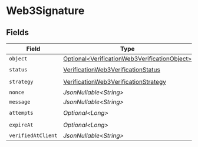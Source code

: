 # Web3Signature


## Fields

| Field                                                                                                          | Type                                                                                                           | Required                                                                                                       | Description                                                                                                    |
| -------------------------------------------------------------------------------------------------------------- | -------------------------------------------------------------------------------------------------------------- | -------------------------------------------------------------------------------------------------------------- | -------------------------------------------------------------------------------------------------------------- |
| `object`                                                                                                       | [Optional\<VerificationWeb3VerificationObject>](../../models/components/VerificationWeb3VerificationObject.md) | :heavy_minus_sign:                                                                                             | N/A                                                                                                            |
| `status`                                                                                                       | [VerificationWeb3VerificationStatus](../../models/components/VerificationWeb3VerificationStatus.md)            | :heavy_check_mark:                                                                                             | N/A                                                                                                            |
| `strategy`                                                                                                     | [VerificationWeb3VerificationStrategy](../../models/components/VerificationWeb3VerificationStrategy.md)        | :heavy_check_mark:                                                                                             | N/A                                                                                                            |
| `nonce`                                                                                                        | *JsonNullable\<String>*                                                                                        | :heavy_minus_sign:                                                                                             | N/A                                                                                                            |
| `message`                                                                                                      | *JsonNullable\<String>*                                                                                        | :heavy_minus_sign:                                                                                             | N/A                                                                                                            |
| `attempts`                                                                                                     | *Optional\<Long>*                                                                                              | :heavy_check_mark:                                                                                             | N/A                                                                                                            |
| `expireAt`                                                                                                     | *Optional\<Long>*                                                                                              | :heavy_check_mark:                                                                                             | N/A                                                                                                            |
| `verifiedAtClient`                                                                                             | *JsonNullable\<String>*                                                                                        | :heavy_minus_sign:                                                                                             | N/A                                                                                                            |